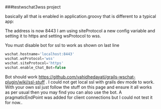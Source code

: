 ###testwschat3wss project

basically all that is enabled in application.groovy that is different to a typical app:


The address is now 8443 I am using siteProtocol a new config variable and setting it to https and setting wsProtocol to wss.

You must disable bot for ssl to work as shown on last line

```groovy
wschat.hostname='localhost:8443'
wschat.wsProtocol='wss'
wschat.siteProtocol='https'
wschat.enable_Chat_Bot=false
```


Bot should work https://github.com/vahidhedayati/grails-wschat-plugin/wiki/ssl-stuff . I could not get local ssl with grails dev mode to work. With your own ssl just follow the stuff on this page and ensure it all works as per usual then you may find you can also use the bot. A pragmaticEndPoint was added for client connections but I could not test it for now..
